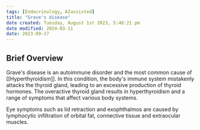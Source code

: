 ```yaml
---
tags: [Endocrinology, AIassisted]
title: "Grave's disease"
date created: Tuesday, August 1st 2023, 5:40:21 pm
date modified: 2024-03-11
date: 2023-09-27
---
```

## Brief Overview

Grave's disease is an autoimmune disorder and the most common cause of [[Hyperthyroidism]]. In this condition, the body's immune system mistakenly attacks the thyroid gland, leading to an excessive production of thyroid hormones. The overactive thyroid gland results in hyperthyroidism and a range of symptoms that affect various body systems.

Eye symptoms such as lid retraction and exophthalmos are caused by lymphocytic infiltration of orbital fat, connective tissue and extraocular muscles.
